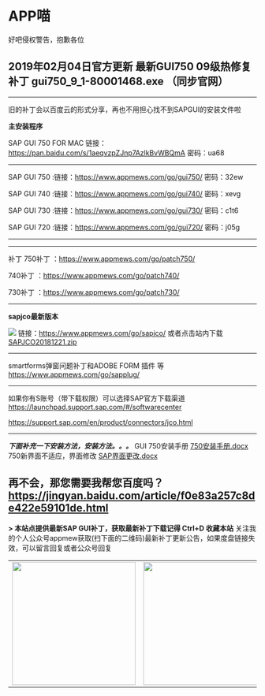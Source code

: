 # APP喵

好吧侵权警告，抱歉各位







**2019年02月04日官方更新 最新GUI750 09级热修复补丁 gui750_9_1-80001468.exe**
（同步官网）
-----------------------------------------




----------


旧的补丁会以百度云的形式分享，再也不用担心找不到SAPGUI的安装文件啦

**主安装程序**



SAP GUI 750 FOR MAC
链接：https://pan.baidu.com/s/1aeqvzpZJnp7AzlkBvWBQmA  密码：ua68 


----------


SAP GUI 750  :链接：https://www.appmews.com/go/gui750/ 密码：32ew

SAP GUI 740  :链接：https://www.appmews.com/go/gui740/ 密码：xevg

SAP GUI 730  :链接：https://www.appmews.com/go/gui730/ 密码：c1t6

SAP GUI 720  :链接：https://www.appmews.com/go/gui720/ 密码：j05g


----------



----------
补丁
750补丁  ：https://www.appmews.com/go/patch750/

740补丁  ：https://www.appmews.com/go/patch740/

730补丁  ：https://www.appmews.com/go/patch730/




----------


**sapjco最新版本**

![](https://ws1.sinaimg.cn/large/87520956ly1fyht23k7x5j20ps0abgmh.jpg)
链接：https://www.appmews.com/go/sapjco/
或者点击站内下载
[SAPJCO20181221.zip][3]



----------

smartforms弹窗问题补丁和ADOBE FORM 插件 等
https://www.appmews.com/go/sapplug/




----------


如果你有S账号（带下载权限）可以选择SAP官方下载渠道
https://launchpad.support.sap.com/#/softwarecenter

https://support.sap.com/en/product/connectors/jco.html

----------


***下面补充一下安装方法，安装方法。。。***
GUI 750安装手册
[750安装手册.docx][4]
750新界面不适应，界面修改
[SAP界面更改.docx][5]

再不会，那您需要我帮您百度吗？
https://jingyan.baidu.com/article/f0e83a257c8de422e59101de.html
----------


**> 本站点提供最新SAP GUI补丁，获取最新补丁下载记得 Ctrl+D 收藏本站**
关注我的个人公众号appmew获取(扫下面的二维码)最新补丁更新公告，如果度盘链接失效，可以留言回复或者公众号回复
        <table><tr> 
    <td><img alt="" src="https://ws1.sinaimg.cn/large/007jJ55vly1fvfw8usuulj309r09rgm2.jpg" width="250" hegiht="150" align=center /></td> 
    <td><img alt="" src="https://www.appmews.com/usr/themes/image/sapgui.png" width="250" hegiht="150" align=center /></td> 
        </tr></table>


  [1]: https://www.appmews.com/usr/uploads/2019/02/4222033756.jpg
  [2]: https://www.appmews.com/usr/uploads/2019/02/1543641118.zip
  [3]: https://www.appmews.com/usr/uploads/2018/12/379862561.zip
  [4]: https://www.appmews.com/usr/uploads/2018/11/3199871217.docx
  [5]: https://www.appmews.com/usr/uploads/2018/11/560927402.docx
